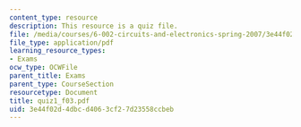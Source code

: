 ```yaml
---
content_type: resource
description: This resource is a quiz file.
file: /media/courses/6-002-circuits-and-electronics-spring-2007/3e44f02d4dbcd4063cf27d23558ccbeb_quiz1_f03.pdf
file_type: application/pdf
learning_resource_types:
- Exams
ocw_type: OCWFile
parent_title: Exams
parent_type: CourseSection
resourcetype: Document
title: quiz1_f03.pdf
uid: 3e44f02d-4dbc-d406-3cf2-7d23558ccbeb
---
```

